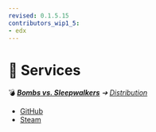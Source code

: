```yaml
---
revised: 0.1.5.15
contributors_wip1_5:
- edx
---
```


# 📁 Services

💣 ***[Bombs vs. Sleepwalkers][home]** ➔ [Distribution][distribution]*

- [GitHub][github]
- [Steam][steam]

[home]: /README.md
[distribution]: /distribution/readme.md
[github]: /distribution/services/github.md
[steam]: /distribution/services/steam.md
